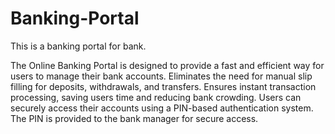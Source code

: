# Banking-Portal
This is a banking portal for bank.

The Online Banking Portal is designed to provide a fast and efficient way for users to manage their bank accounts.
Eliminates the need for manual slip filling for deposits, withdrawals, and transfers.
Ensures instant transaction processing, saving users time and reducing bank crowding.
Users can securely access their accounts using a PIN-based authentication system.
The PIN is provided to the bank manager for secure access. 
